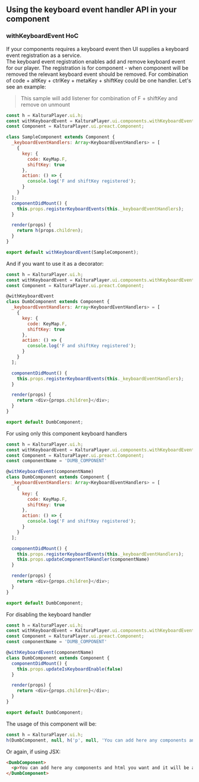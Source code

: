 ## Using the keyboard event handler API in your component

### withKeyboardEvent HoC

If your components requires a keyboard event then UI supplies a keyboard event registration as a service.  
The keyboard event registration enables add and remove keyboard event for our player.
The registration is for component - when component will be removed the relevant keyboard event should be removed.
For combination of code + altKey + ctrlKey + metaKey + shiftKey could be one handler.
Let's see an example:

> This sample will add listener for combination of F + shiftKey and remove on unmount

```javascript
const h = KalturaPlayer.ui.h;
const withKeyboardEvent = KalturaPlayer.ui.components.withKeyboardEvent;
const Component = KalturaPlayer.ui.preact.Component;

class SampleComponent extends Component {
  _keyboardEventHandlers: Array<KeyboardEventHandlers> = [
    {
      key: {
        code: KeyMap.F,
        shiftKey: true
      },
      action: () => {
        console.log('F and shiftKey registered');
      }
    }
  ];
  componentDidMount() {
    this.props.registerKeyboardEvents(this._keyboardEventHandlers);
  }

  render(props) {
    return h(props.children);
  }
}

export default withKeyboardEvent(SampleComponent);
```

And if you want to use it as a decorator:

```javascript
const h = KalturaPlayer.ui.h;
const withKeyboardEvent = KalturaPlayer.ui.components.withKeyboardEvent;
const Component = KalturaPlayer.ui.preact.Component;

@withKeyboardEvent
class DumbComponent extends Component {
  _keyboardEventHandlers: Array<KeyboardEventHandlers> = [
    {
      key: {
        code: KeyMap.F,
        shiftKey: true
      },
      action: () => {
        console.log('F and shiftKey registered');
      }
    }
  ];

  componentDidMount() {
    this.props.registerKeyboardEvents(this._keyboardEventHandlers);
  }

  render(props) {
    return <div>{props.children}</div>;
  }
}

export default DumbComponent;
```

For using only this component keyboard handlers

```javascript
const h = KalturaPlayer.ui.h;
const withKeyboardEvent = KalturaPlayer.ui.components.withKeyboardEvent;
const Component = KalturaPlayer.ui.preact.Component;
const componentName = 'DUMB_COMPONENT'

@withKeyboardEvent(componentName)
class DumbComponent extends Component {
  _keyboardEventHandlers: Array<KeyboardEventHandlers> = [
    {
      key: {
        code: KeyMap.F,
        shiftKey: true
      },
      action: () => {
        console.log('F and shiftKey registered');
      }
    }
  ];

  componentDidMount() {
    this.props.registerKeyboardEvents(this._keyboardEventHandlers);
    this.props.updateComponentToHandler(componentName)
  }

  render(props) {
    return <div>{props.children}</div>;
  }
}

export default DumbComponent;
```

For disabling the keyboard handler

```javascript
const h = KalturaPlayer.ui.h;
const withKeyboardEvent = KalturaPlayer.ui.components.withKeyboardEvent;
const Component = KalturaPlayer.ui.preact.Component;
const componentName = 'DUMB_COMPONENT'

@withKeyboardEvent(componentName)
class DumbComponent extends Component {
  componentDidMount() {
    this.props.updateIsKeyboardEnable(false)
  }

  render(props) {
    return <div>{props.children}</div>;
  }
}

export default DumbComponent;
```
The usage of this component will be:

```javascript
const h = KalturaPlayer.ui.h;
h(DumbComponent, null, h('p', null, 'You can add here any components and html you want and it will be appended to the DumbComponent'));
```

Or again, if using JSX:

```html
<DumbComponent>
  <p>You can add here any components and html you want and it will be appended to the DumbComponent</p>
</DumbComponent>
```
